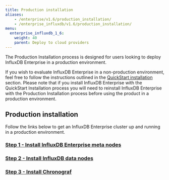 ```yaml
---
title: Production installation
aliases:
    - /enterprise/v1.6/production_installation/
    - /enterprise_influxdb/v1.6/production_installation/
menu:
  enterprise_influxdb_1_6:
    weight: 40
    parent: Deploy to cloud providers
---
```


The Production Installation process is designed for users looking to deploy
InfluxDB Enterprise in a production environment.

If you wish to evaluate InfluxDB Enterprise in a non-production
environment, feel free to follow the instructions outlined in the
[QuickStart installation](/enterprise_influxdb/v1.6/install-and-deploy/quickstart_installation) section.
Please note that if you install InfluxDB Enterprise with the QuickStart Installation process you
will need to reinstall InfluxDB Enterprise with the Production Installation
process before using the product in a production environment.


## Production installation

Follow the links below to get an InfluxDB Enterprise cluster up and running in a production environment.

### [Step 1 - Install InfluxDB Enterprise meta nodes](/enterprise_influxdb/v1.6/install-and-deploy/production_installation/meta_node_installation/)
### [Step 2 - Install InfluxDB data nodes](/enterprise_influxdb/v1.6/install-and-deploy/production_installation/data_node_installation/)
### [Step 3 - Install Chronograf](/enterprise_influxdb/v1.6/install-and-deploy/production_installation/chrono_install/)
